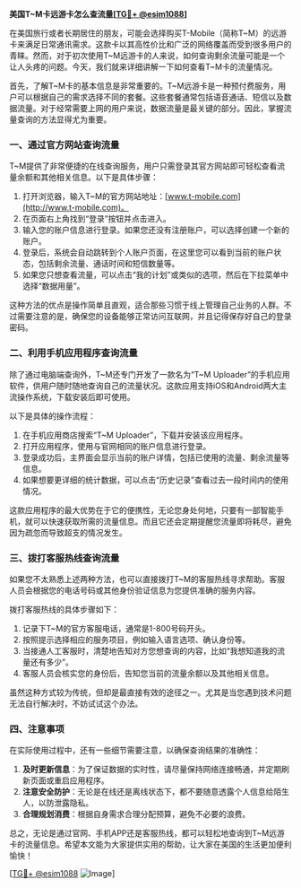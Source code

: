 **美国T~M卡远游卡怎么查流量[[TG💪+ @esim1088](https://t.me/s/esim1088)]**

在美国旅行或者长期居住的朋友，可能会选择购买T-Mobile（简称T~M）的远游卡来满足日常通讯需求。这款卡以其高性价比和广泛的网络覆盖而受到很多用户的青睐。然而，对于初次使用T~M远游卡的人来说，如何查询剩余流量可能是一个让人头疼的问题。今天，我们就来详细讲解一下如何查看T~M卡的流量情况。

首先，了解T~M卡的基本信息是非常重要的。T~M远游卡是一种预付费服务，用户可以根据自己的需求选择不同的套餐。这些套餐通常包括语音通话、短信以及数据流量。对于经常需要上网的用户来说，数据流量是最关键的部分。因此，掌握流量查询的方法显得尤为重要。

### **一、通过官方网站查询流量**

T~M提供了非常便捷的在线查询服务，用户只需登录其官方网站即可轻松查看流量余额和其他相关信息。以下是具体步骤：

1. 打开浏览器，输入T~M的官方网站地址：[www.t-mobile.com](http://www.t-mobile.com)。
2. 在页面右上角找到“登录”按钮并点击进入。
3. 输入您的账户信息进行登录。如果您还没有注册账户，可以选择创建一个新的账户。
4. 登录后，系统会自动跳转到个人账户页面，在这里您可以看到当前的账户状态，包括剩余流量、通话时间和短信数量等。
5. 如果您只想查看流量，可以点击“我的计划”或类似的选项，然后在下拉菜单中选择“数据用量”。

这种方法的优点是操作简单且直观，适合那些习惯于线上管理自己业务的人群。不过需要注意的是，确保您的设备能够正常访问互联网，并且记得保存好自己的登录密码。

### **二、利用手机应用程序查询流量**

除了通过电脑端查询外，T~M还专门开发了一款名为“T~M Uploader”的手机应用软件，供用户随时随地查询自己的流量状况。这款应用支持iOS和Android两大主流操作系统，下载安装后即可使用。

以下是具体的操作流程：

1. 在手机应用商店搜索“T~M Uploader”，下载并安装该应用程序。
2. 打开应用程序，使用与官网相同的账户信息进行登录。
3. 登录成功后，主界面会显示当前的账户详情，包括已使用的流量、剩余流量等信息。
4. 如果想要更详细的统计数据，可以点击“历史记录”查看过去一段时间内的使用情况。

这款应用程序的最大优势在于它的便携性，无论您身处何地，只要有一部智能手机，就可以快速获取所需的流量信息。而且它还会定期提醒您流量即将耗尽，避免因为疏忽而导致超支的情况发生。

### **三、拨打客服热线查询流量**

如果您不太熟悉上述两种方法，也可以直接拨打T~M的客服热线寻求帮助。客服人员会根据您的电话号码或其他身份验证信息为您提供准确的服务内容。

拨打客服热线的具体步骤如下：

1. 记录下T~M的官方客服电话，通常是1-800号码开头。
2. 按照提示选择相应的服务项目，例如输入语言选项、确认身份等。
3. 当接通人工客服时，清楚地告知对方您想查询的内容，比如“我想知道我的流量还有多少”。
4. 客服人员会核实您的身份后，告知您当前的流量余额以及其他相关信息。

虽然这种方式较为传统，但却是最直接有效的途径之一。尤其是当您遇到技术问题无法自行解决时，不妨试试这个办法。

### **四、注意事项**

在实际使用过程中，还有一些细节需要注意，以确保查询结果的准确性：

1. **及时更新信息**：为了保证数据的实时性，请尽量保持网络连接畅通，并定期刷新页面或重启应用程序。
2. **注意安全防护**：无论是在线还是离线状态下，都不要随意透露个人信息给陌生人，以防泄露隐私。
3. **合理规划消费**：根据自身需求合理分配预算，避免不必要的浪费。

总之，无论是通过官网、手机APP还是客服热线，都可以轻松地查询到T~M远游卡的流量信息。希望本文能为大家提供实用的帮助，让大家在美国的生活更加便利愉快！

[[TG💪+ @esim1088](https://t.me/s/esim1088) ![Image](https://i.postimg.cc/4NQfJmqS/Snipaste-2025-05-13-00-14-12.png)]